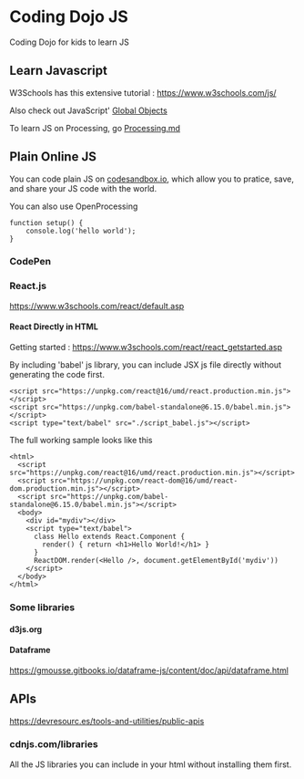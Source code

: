 # Coding Dojo JS

Coding Dojo for kids to learn JS

## Learn Javascript

W3Schools has this extensive tutorial : https://www.w3schools.com/js/

Also check out JavaScript' [Global Objects](https://developer.mozilla.org/en-US/docs/Web/JavaScript/Reference/Global_Objects)

To learn JS on Processing, go [Processing.md](Processing.md)
## Plain Online JS

You can code plain JS on [codesandbox.io](https://codesandbox.io/s/beautiful-river-qv986?file=/src/index.js), which allow you to pratice, save, and share your JS code with the world.

You can also use OpenProcessing
```
function setup() {
	console.log('hello world');
}
```

### CodePen


### React.js

https://www.w3schools.com/react/default.asp


#### React Directly in HTML

Getting started : https://www.w3schools.com/react/react_getstarted.asp

By including 'babel' js library, you can include JSX js file directly without generating the code first.
```
<script src="https://unpkg.com/react@16/umd/react.production.min.js"></script>
<script src="https://unpkg.com/babel-standalone@6.15.0/babel.min.js"></script>
<script type="text/babel" src="./script_babel.js"></script>
```
The full working sample looks like this
```
<html>
  <script src="https://unpkg.com/react@16/umd/react.production.min.js"></script>
  <script src="https://unpkg.com/react-dom@16/umd/react-dom.production.min.js"></script>
  <script src="https://unpkg.com/babel-standalone@6.15.0/babel.min.js"></script>
  <body>  
    <div id="mydiv"></div>
    <script type="text/babel">
      class Hello extends React.Component {
        render() { return <h1>Hello World!</h1> }
      }
      ReactDOM.render(<Hello />, document.getElementById('mydiv'))
    </script>
  </body>
</html>
```
### Some libraries
#### d3js.org
#### Dataframe

https://gmousse.gitbooks.io/dataframe-js/content/doc/api/dataframe.html
## APIs

https://devresourc.es/tools-and-utilities/public-apis

### cdnjs.com/libraries

All the JS libraries you can include in your html without installing them first.